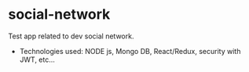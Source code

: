 # social-network

Test app related to dev social network.
- Technologies used: NODE js, Mongo DB, React/Redux, security with JWT, etc...
